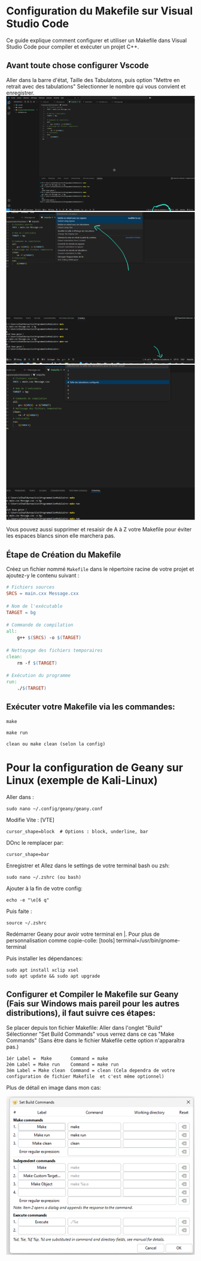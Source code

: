 # Configuration du Makefile sur Visual Studio Code

Ce guide explique comment configurer et utiliser un Makefile dans Visual Studio Code pour compiler et exécuter un projet C++.


## Avant toute chose configurer Vscode

Aller dans la barre d'état, Taille des Tabulatons, puis option "Mettre en retrait avec des tabulations"
Selectionner le nombre qui vous convient et enregistrer.
![Img1](img/Tab0.png)
![Img2](img/Tab1.png)
![Img3](img/Tab2.png)


Vous pouvez aussi supprimer et resaisir de A à Z votre Makefile pour éviter les espaces blancs sinon elle marchera pas.

## Étape de Création du Makefile

Créez un fichier nommé `Makefile` dans le répertoire racine de votre projet et ajoutez-y le contenu suivant :

```makefile
# Fichiers sources
SRCS = main.cxx Message.cxx

# Nom de l'exécutable
TARGET = bg

# Commande de compilation
all:
    g++ $(SRCS) -o $(TARGET)

# Nettoyage des fichiers temporaires
clean:
    rm -f $(TARGET)

# Exécution du programme
run:
    ./$(TARGET)

```
## Exécuter votre Makefile via les commandes:
```
make
```
```
make run
```
```
clean ou make clean (selon la config)
```

# Pour la configuration de Geany sur Linux (exemple de Kali-Linux)
Aller dans :
```
sudo nano ~/.config/geany/geany.conf
```
Modifie Vite :
[VTE]
```
cursor_shape=block  # Options : block, underline, bar
```
DOnc le remplacer par:
```
cursor_shape=bar
```
Enregistrer et Allez dans le settings de votre terminal bash ou zsh:
```
sudo nano ~/.zshrc (ou bash)
```
Ajouter à la fin de votre config:
```
echo -e "\e[6 q" 
```
Puis faite :
```
source ~/.zshrc
```

Redémarrer Geany pour avoir votre terminal en |.
Pour plus de personnalisation comme copie-colle:
[tools]
terminal=/usr/bin/gnome-terminal

Puis installer les dépendances:
```
sudo apt install xclip xsel
sudo apt update && sudo apt upgrade
```

## Configurer et Compiler le Makefile sur Geany (Fais sur Windows mais pareil pour les autres distributions), il faut suivre ces étapes: 
Se placer depuis ton fichier Makefile:
Aller dans l'onglet "Build"
Sélectionner "Set Build Commands" vous verrez dans ce cas "Make Commands" (Sans être dans le fichier Makefile cette option n'apparaîtra pas.)
```
1ér Label =  Make       Command = make
2ém Label = Make run    Command = make run
3ém Label = Make clean  Command = clean (Cela dependra de votre configuration de fichier Makefile  et c'est même optionnel)
```


Plus de détail en image dans mon cas:

![Img4](img/Tab3.png)

